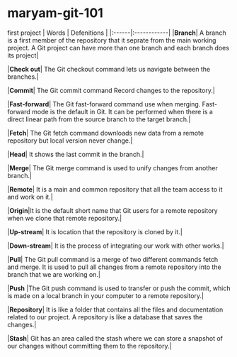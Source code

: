 # maryam-git-101
first project
| Words | Defenitions |
|:------|:------------|
|**Branch**| A branch is a first member of the repository that it seprate from the main working project. A Git project can have more than one branch and each branch does its project|

|**Check out**| The Git checkout command lets us navigate between the branches.|

|**Commit**| The Git commit command Record changes to the repository.|

|**Fast-forward**| The Git fast-forward command use when merging. Fast-forward mode is the default in Git. It can be performed when there is a direct linear path from the source branch to the target branch.|

|**Fetch**| The Git fetch command downloads new data from a remote repository but local version never change.|

|**Head**| It shows the last commit in the branch.|

|**Merge**| The Git merge command is used to unify changes from another branch.|

|**Remote**| It is a main and common repository that all the team access to it and work on it.|

|**Origin**|It is the default short name that Git users for a remote repository when we clone that remote repository.|

|**Up-stream**| It is location that the repository is cloned by it.|

|**Down-stream**| It is the process of integrating our work with other works.|

|**Pull**| The Git pull command is a merge of two different commands fetch and merge. It is used to pull all changes from a remote repository into the branch that we are working on.|

|**Push** |The Git push command is used to transfer or push the commit, which is made on a local branch in your computer to a remote repository.|

|**Repository**| It is like a folder that contains all the files and documentation related to our project. A repository is like a database that saves the changes.|

|**Stash**| Git has an area called the stash where we can store a snapshot of our changes without committing them to the repository.|
